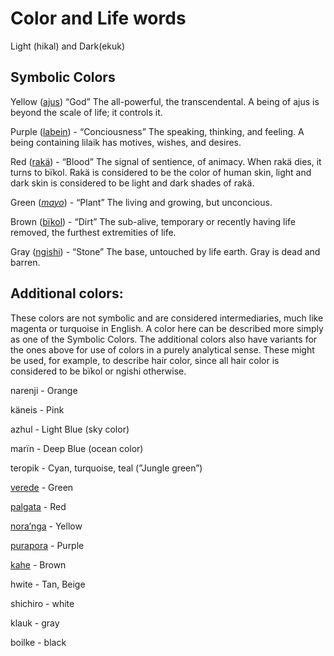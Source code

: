 # Color and Life words

Light (hikal) and Dark(ekuk)

## Symbolic Colors

Yellow ([ajus](../Dictionary%2023de6f42cf0a4897a538a2e01f8f7ef9/ajus%20d2dae92e907546c698a50b72d21d62ca.md)) “God” The all-powerful, the transcendental. A being of ajus is beyond the scale of life; it controls it.  

Purple ([labein](../Dictionary%2023de6f42cf0a4897a538a2e01f8f7ef9/labein%20d9f3c52ceade4b26acb26a3825b7ba92.md)) - “Conciousness” The speaking, thinking, and feeling. A being containing lilaik has motives, wishes, and desires. 

Red ([rakä](../Dictionary%2023de6f42cf0a4897a538a2e01f8f7ef9/raka%CC%88%205a7bbb2417294cc39b55747a3f966d73.md)) - “Blood” The signal of sentience, of animacy. When rakä dies, it turns to bïkol. Rakä is considered to be the color of human skin, light and dark skin is considered to be light and dark shades of rakä.

Green ([*mayo*](../Dictionary%2023de6f42cf0a4897a538a2e01f8f7ef9/mayo%20a156d33a1fbd4a0e96b5da714171fedf.md)) - “Plant” The living and growing, but unconcious. 

Brown ([bïkol](../Dictionary%2023de6f42cf0a4897a538a2e01f8f7ef9/bi%CC%88kol%206212c80cf8e34179b0dd72aef45fdec3.md)) - “Dirt” The sub-alive, temporary or recently having life removed, the furthest extremities of life.

Gray ([ngishi](../Dictionary%2023de6f42cf0a4897a538a2e01f8f7ef9/ngishi%20be02d3d7179644a09c2fdf2868a5773d.md)) - “Stone” The base, untouched by life earth. Gray is dead and barren. 

 

## Additional colors:

These colors are not symbolic and are considered intermediaries, much like magenta or turquoise in English. A color here can be described more simply as one of the Symbolic Colors. The additional colors also have variants for the ones above for use of colors in a purely analytical sense. These might be used, for example, to describe hair color, since all hair color is considered to be bïkol or ngishi otherwise.

narenji - Orange 

käneis - Pink

azhul - Light Blue (sky color)

marïn - Deep Blue (ocean color)

teropik - Cyan, turquoise, teal (”Jungle green”)

[verede](../Dictionary%2023de6f42cf0a4897a538a2e01f8f7ef9/berede%20b720613164d346368f663f1b60f2fdda.md) - Green

[palgata](../Dictionary%2023de6f42cf0a4897a538a2e01f8f7ef9/palgata%20a8bc761e7708487abe292b8bfb723c65.md) - Red

[nora’nga](../Dictionary%2023de6f42cf0a4897a538a2e01f8f7ef9/nora%E2%80%99nga%2082aae8bbeadb425493db172d9125d0fa.md) - Yellow

[purapora](../Dictionary%2023de6f42cf0a4897a538a2e01f8f7ef9/purapora%20ae3fa031c9c4439fa321b4e9c5976bfa.md) - Purple

[kahe](../Dictionary%2023de6f42cf0a4897a538a2e01f8f7ef9/kahe%2028c535f97adb45ffbad5fd79edc44c65.md) - Brown

hwite - Tan, Beige

shichiro - white

klauk - gray

boilke - black